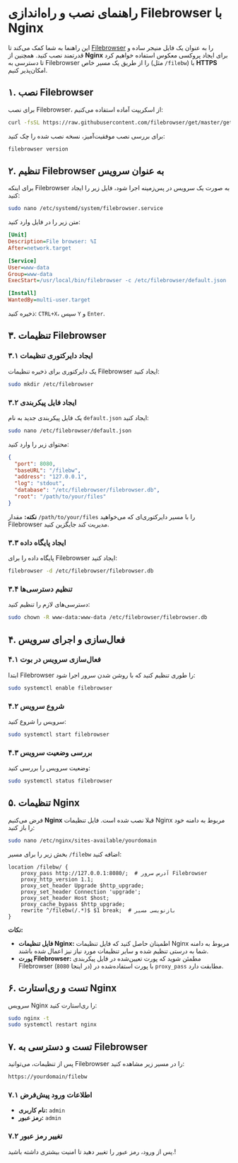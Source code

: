 # راهنمای نصب و راه‌اندازی Filebrowser با Nginx

این راهنما به شما کمک می‌کند تا [Filebrowser](https://filebrowser.org)  را به عنوان یک فایل منیجر ساده و قدرتمند نصب کنید. همچنین از **Nginx** برای ایجاد پروکسی معکوس استفاده خواهیم کرد تا دسترسی به Filebrowser را از طریق یک مسیر خاص (مثل `/filebw`) با **HTTPS** امکان‌پذیر کنیم.

## ۱. نصب Filebrowser

برای نصب Filebrowser، از اسکریپت آماده استفاده می‌کنیم:

```bash
curl -fsSL https://raw.githubusercontent.com/filebrowser/get/master/get.sh | bash
```

برای بررسی نصب موفقیت‌آمیز، نسخه نصب شده را چک کنید:

```bash
filebrowser version
```

## ۲. تنظیم Filebrowser به عنوان سرویس

برای اینکه Filebrowser به صورت یک سرویس در پس‌زمینه اجرا شود، فایل زیر را ایجاد کنید:

```bash
sudo nano /etc/systemd/system/filebrowser.service
```

متن زیر را در فایل وارد کنید:

```ini
[Unit]
Description=File browser: %I
After=network.target

[Service]
User=www-data
Group=www-data
ExecStart=/usr/local/bin/filebrowser -c /etc/filebrowser/default.json

[Install]
WantedBy=multi-user.target
```

ذخیره کنید: `CTRL+X`، سپس `Y` و `Enter`.

## ۳. تنظیمات Filebrowser

### ۳.۱ ایجاد دایرکتوری تنظیمات

یک دایرکتوری برای ذخیره تنظیمات Filebrowser ایجاد کنید:

```bash
sudo mkdir /etc/filebrowser
```

### ۳.۲ ایجاد فایل پیکربندی

یک فایل پیکربندی جدید به نام `default.json` ایجاد کنید:

```bash
sudo nano /etc/filebrowser/default.json
```

محتوای زیر را وارد کنید:

```json
{
  "port": 8080,
  "baseURL": "/filebw",
  "address": "127.0.0.1",
  "log": "stdout",
  "database": "/etc/filebrowser/filebrowser.db",
  "root": "/path/to/your/files"
}
```

**نکته:** مقدار `/path/to/your/files` را با مسیر دایرکتوری‌ای که می‌خواهید Filebrowser مدیریت کند جایگزین کنید.

### ۳.۳ ایجاد پایگاه داده

پایگاه داده را برای Filebrowser ایجاد کنید:

```bash
filebrowser -d /etc/filebrowser/filebrowser.db
```

### ۳.۴ تنظیم دسترسی‌ها

دسترسی‌های لازم را تنظیم کنید:

```bash
sudo chown -R www-data:www-data /etc/filebrowser/filebrowser.db
```

## ۴. فعال‌سازی و اجرای سرویس

### ۴.۱ فعال‌سازی سرویس در بوت

ابتدا Filebrowser را طوری تنظیم کنید که با روشن شدن سرور اجرا شود:

```bash
sudo systemctl enable filebrowser
```

### ۴.۲ شروع سرویس

سرویس را شروع کنید:

```bash
sudo systemctl start filebrowser
```

### ۴.۳ بررسی وضعیت سرویس

وضعیت سرویس را بررسی کنید:

```bash
sudo systemctl status filebrowser
```

## ۵. تنظیمات Nginx

فرض می‌کنیم **Nginx** قبلا نصب شده است. فایل تنظیمات Nginx مربوط به دامنه خود را باز کنید:

```bash
sudo nano /etc/nginx/sites-available/yourdomain
```

بخش زیر را برای مسیر `/filebw` اضافه کنید:

```nginx
location /filebw/ {
    proxy_pass http://127.0.0.1:8080/;  # آدرس سرور Filebrowser
    proxy_http_version 1.1;
    proxy_set_header Upgrade $http_upgrade;
    proxy_set_header Connection 'upgrade';
    proxy_set_header Host $host;
    proxy_cache_bypass $http_upgrade;
    rewrite ^/filebw(/.*)$ $1 break;  # بازنویسی مسیر
}
```

**نکات:**
- **فایل تنظیمات Nginx:** اطمینان حاصل کنید که فایل تنظیمات Nginx مربوط به دامنه شما به درستی تنظیم شده و سایر تنظیمات مورد نیاز نیز اعمال شده باشند.
- **پورت Filebrowser:** مطمئن شوید که پورت تعیین‌شده در فایل پیکربندی Filebrowser (`8080` در اینجا) با پورت استفاده‌شده در `proxy_pass` مطابقت دارد.

## ۶. تست و ری‌استارت Nginx

سرویس Nginx را ری‌استارت کنید:

```bash
sudo nginx -t
sudo systemctl restart nginx
```

## ۷. تست و دسترسی به Filebrowser

پس از تنظیمات، می‌توانید Filebrowser را در مسیر زیر مشاهده کنید:

```bash
https://yourdomain/filebw
```

### ۷.۱ اطلاعات ورود پیش‌فرض

- **نام کاربری:** `admin`
- **رمز عبور:** `admin`

### ۷.۲ تغییر رمز عبور

پس از ورود، رمز عبور را تغییر دهید تا امنیت بیشتری داشته باشید.!

